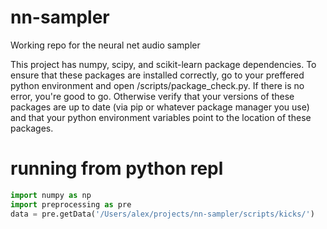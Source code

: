 # nn-sampler
Working repo for the neural net audio sampler

This project has numpy, scipy, and scikit-learn package dependencies. To ensure that these packages are installed correctly, go to your preffered python environment and open /scripts/package_check.py. If there is no error, you're good to go. Otherwise verify that your versions of these packages are up to date (via pip or whatever package manager you use) and that your python environment variables point to the location of these packages.

# running from python repl
```python
import numpy as np
import preprocessing as pre
data = pre.getData('/Users/alex/projects/nn-sampler/scripts/kicks/')
```